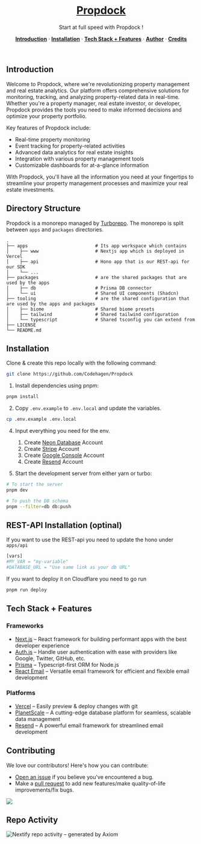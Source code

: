 <a href="https://github.com/Codehagen/Propdock">
  <!-- <img alt="Propdock" src="public/og.jpg"> -->
  <h1 align="center">Propdock</h1>
</a>

<p align="center">
  Start at full speed with Propdock !
</p>

<p align="center">
  <a href="#introduction"><strong>Introduction</strong></a> ·
  <a href="#installation"><strong>Installation</strong></a> ·
  <a href="#tech-stack--features"><strong>Tech Stack + Features</strong></a> ·
  <a href="#author"><strong>Author</strong></a> ·
  <a href="#credits"><strong>Credits</strong></a>
</p>
<br/>

## Introduction

Welcome to Propdock, where we're revolutionizing property management and real estate analytics. Our platform offers comprehensive solutions for monitoring, tracking, and analyzing property-related data in real-time. Whether you're a property manager, real estate investor, or developer, Propdock provides the tools you need to make informed decisions and optimize your property portfolio.

Key features of Propdock include:

- Real-time property monitoring
- Event tracking for property-related activities
- Advanced data analytics for real estate insights
- Integration with various property management tools
- Customizable dashboards for at-a-glance information

With Propdock, you'll have all the information you need at your fingertips to streamline your property management processes and maximize your real estate investments.

## Directory Structure

Propdock is a monorepo managed by [Turborepo](https://turbo.build/repo). The monorepo is split between `apps` and `packages` directories.

    .
    ├── apps                         # Its app workspace which contains
    │    ├── www                     # Nextjs app which is deployed in Vercel
    │    ├── api                     # Hono app that is our REST-api for our SDK
    │    └── ...
    ├── packages                     # are the shared packages that are used by the apps 
    │    ├── db                      # Prisma DB connector
    │    └── ui                      # Shared UI components (Shadcn)
    ├── tooling                      # are the shared configuration that are used by the apps and packages
    │    ├── biome                   # Shared biome presets
    │    ├── tailwind                # Shared tailwind configuration
    │    └── typescript              # Shared tsconfig you can extend from
    ├── LICENSE
    └── README.md

## Installation

Clone & create this repo locally with the following command:

```bash
git clone https://github.com/Codehagen/Propdock
```

1. Install dependencies using pnpm:

```sh
pnpm install
```

2. Copy `.env.example` to `.env.local` and update the variables.

```sh
cp .env.example .env.local
```

4. Input everything you need for the env.

   1. Create [Neon Database](https://neon.tech/) Account
   2. Create [Stripe](https://stripe.com) Account
   3. Create [Google Console](https://console.cloud.google.com/) Account
   4. Create [Resend](https://resend.com/) Account

5. Start the development server from either yarn or turbo:

```sh
# To start the server
pnpm dev

# To push the DB schema
pnpm --filter=db db:push
```

## REST-API Installation (optinal)

If you want to use the REST-api you need to update the hono under `apps/api`

```bash
[vars]
#MY_VAR = "my-variable"
#DATABASE_URL = "Use same link as your db URL"
```

If you want to deploy it on Cloudflare you need to go run

```bash
pnpm run deploy
```

## Tech Stack + Features

### Frameworks

- [Next.js](https://nextjs.org/) – React framework for building performant apps with the best developer experience
- [Auth.js](https://authjs.dev/) – Handle user authentication with ease with providers like Google, Twitter, GitHub, etc.
- [Prisma](https://www.prisma.io/) – Typescript-first ORM for Node.js
- [React Email](https://react.email/) – Versatile email framework for efficient and flexible email development

### Platforms

- [Vercel](https://vercel.com/) – Easily preview & deploy changes with git
- [PlanetScale](https://planetscale.com/) – A cutting-edge database platform for seamless, scalable data management
- [Resend](https://resend.com/) – A powerful email framework for streamlined email development

## Contributing

We love our contributors! Here's how you can contribute:

- [Open an issue](https://github.com/Codehagen/Propdock/issues) if you believe you've encountered a bug.
- Make a [pull request](https://github.com/Codehagen/Propdock/pull) to add new features/make quality-of-life improvements/fix bugs.

<a href="https://github.com/codehagen/propdock/graphs/contributors">
  <img src="https://contrib.rocks/image?repo=codehagen/propdock" />
</a>

## Repo Activity

![Nextify repo activity – generated by Axiom](https://repobeats.axiom.co/api/embed/af6b76113d720e3fbc877398cd92809fd99e3121.svg "Repobeats analytics image")

